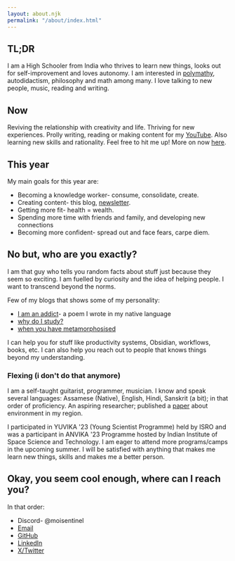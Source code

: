 ```yaml
---
layout: about.njk
permalink: "/about/index.html"
---
```

## TL;DR

I am a High Schooler from India who thrives to learn new things, looks out for self-improvement and loves autonomy. I am interested in [polymathy](https://moisentinel.github.io/blog/p/another-renaissance), autodidactism, philosophy and math among many. I love talking to new people, music, reading and writing.

## Now

Reviving the relationship with creativity and life. Thriving for new experiences. Prolly writing, reading or making content for my [YouTube](https://youtube.com/@nibirsankar). Also learning new skills and rationality. Feel free to hit me up!
More on now [here](https://moisentinel.github.io/blog/p/so-what-now). 

## This year


My main goals for this year are:

*   Becoming a knowledge worker- consume, consolidate, create.
*   Creating content- this blog, [newsletter](https://visionoflife.substack.com/).
*   Getting more fit- health = wealth.
*   Spending more time with friends and family, and developing new connections
*   Becoming more confident- spread out and face fears, carpe diem.

## No but, who are you exactly?

I am that guy who tells you random facts about stuff just because they seem so exciting. I am fuelled by curiosity and the idea of helping people. I want to transcend beyond the norms.

Few of my blogs that shows some of my personality:

*   [I am an addict](https://moisentinel.github.io/blog/p/i-am-an-addict)\- a poem I wrote in my native language
*   [why do I study?](https://moisentinel.github.io/blog/p/why-do-i-study)
*   [when you have metamorphosised](https://moisentinel.github.io/blog/p/when-you-have-metamorphosised)

I can help you for stuff like productivity systems, Obsidian, workflows, books, etc. I can also help you reach out to people that knows things beyond my understanding.

### Flexing (i don't do that anymore)

I am a self-taught guitarist, programmer, musician. I know and speak several languages: Assamese (Native), English, Hindi, Sanskrit (a bit); in that order of proficiency. An aspiring researcher; published a [paper](https://osf.io/preprints/socarxiv/ytwqd/) about environment in my region.

I participated in YUVIKA '23 (Young Scientist Programme) held by ISRO and was a participant in ANVIKA '23 Programme hosted by Indian Institute of Space Science and Technology. I am eager to attend more programs/camps in the upcoming summer. I will be satisfied with anything that makes me learn new things, skills and makes me a better person.

## Okay, you seem cool enough, where can I reach you?

In that order:

*   Discord- @moisentinel
*   [Email](mailto:nibirsankar26@gmail.com)
*   [GitHub](https://github.com/moiSentineL)
*   [LinkedIn](https://www.linkedin.com/in/nibirsankar/)
*   [X/Twitter](https://twitter.com/moisentinel)
